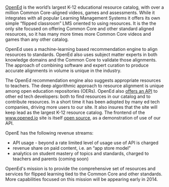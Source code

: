 [OpenEd](http://opened.io) is the world’s largest K-12 educational resource catalog, with over a million Common Core-aligned videos, games and assessments. While it integrates with all popular Learning Management Systems it offers its own simple “flipped classroom” LMS oriented to using resources.    It is the the only site focused on offering Common Core and other standard aligned resources, so it has many more times more Common Core videos and games than any other catalog.

OpenEd uses a machine-learning based recommendation engine to align resources to standards.  OpenEd also uses subject matter experts in both knowledge domains and the Common Core to validate those alignments.  The approach of combining software and expert curation to produce accurate alignments in volume is unique in the industry.  

The OpenEd recommendation engine also suggests appropriate resources to teachers.  The deep algorithmic approach to resource alignment is unique among open education repositories (OERs).  OpenEd also [offers an API](http://docs.opened.apiary.io) to other ed tech developers: both to find resources in our catalog and to contribute resources. In a short time it has been adopted by many ed tech companies, driving more users to our site.  It also insures that the site will keep lead as the largest K-12 resource catalog. The frontend of the www.opened.io site is itself [open source](http://github.com/openedinc/opened.io), as a demonstration of use of our API.
 
OpenE has the following revenue streams:
* API usage - beyond a rate limited level of usage use of API is charged
* revenue share on paid content, i.e. an “app store model”
* analytics on student mastery of topics and standards, charged to teachers and parents (coming soon)

OpenEd's mission is to provide the comprehensive set of resources and services for flipped learning tied to the Common Core and other standards.  More capabilities focused on this mission will be appearing early in 2014.   
